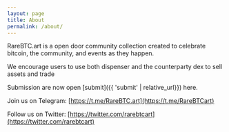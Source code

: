 ```yaml
---
layout: page
title: About
permalink: /about/
---
```


RareBTC.art is a open door community collection created to celebrate bitcoin, the community, and events as they happen.


We encourage users to use both dispenser and the counterparty dex to sell assets and trade


Submission are now open [submit]({{ 'submit' | relative_url}}) here.


Join us on Telegram: [https://t.me/RareBTC.art](https://t.me/RareBTCart)

Follow us on Twitter: [https://twitter.com/rarebtcart](https://twitter.com/rarebtcart)
